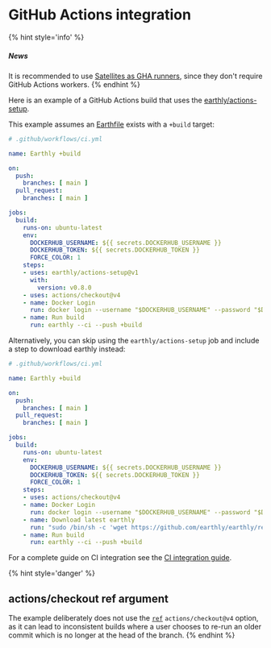 
# GitHub Actions integration

{% hint style='info' %}
##### News
It is recommended to use [Satellites as GHA runners](../cloud/satellites/gha-runners.md), since they don't require GitHub Actions workers.
{% endhint %}

Here is an example of a GitHub Actions build that uses the [earthly/actions-setup](https://github.com/earthly/actions-setup).

This example assumes an [Earthfile](../../earthfile/earthfile.md) exists with a `+build` target:

```yml
# .github/workflows/ci.yml

name: Earthly +build

on:
  push:
    branches: [ main ]
  pull_request:
    branches: [ main ]

jobs:
  build:
    runs-on: ubuntu-latest
    env:
      DOCKERHUB_USERNAME: ${{ secrets.DOCKERHUB_USERNAME }}
      DOCKERHUB_TOKEN: ${{ secrets.DOCKERHUB_TOKEN }}
      FORCE_COLOR: 1
    steps:
    - uses: earthly/actions-setup@v1
      with:
        version: v0.8.0
    - uses: actions/checkout@v4
    - name: Docker Login
      run: docker login --username "$DOCKERHUB_USERNAME" --password "$DOCKERHUB_TOKEN"
    - name: Run build
      run: earthly --ci --push +build
```

Alternatively, you can skip using the `earthly/actions-setup` job and include
a step to download earthly instead:

```yml
# .github/workflows/ci.yml

name: Earthly +build

on:
  push:
    branches: [ main ]
  pull_request:
    branches: [ main ]

jobs:
  build:
    runs-on: ubuntu-latest
    env:
      DOCKERHUB_USERNAME: ${{ secrets.DOCKERHUB_USERNAME }}
      DOCKERHUB_TOKEN: ${{ secrets.DOCKERHUB_TOKEN }}
      FORCE_COLOR: 1
    steps:
    - uses: actions/checkout@v4
    - name: Docker Login
      run: docker login --username "$DOCKERHUB_USERNAME" --password "$DOCKERHUB_TOKEN"
    - name: Download latest earthly
      run: "sudo /bin/sh -c 'wget https://github.com/earthly/earthly/releases/download/v0.8.12/earthly-linux-amd64 -O /usr/local/bin/earthly && chmod +x /usr/local/bin/earthly'"
    - name: Run build
      run: earthly --ci --push +build
```

For a complete guide on CI integration see the [CI integration guide](../overview.md).

{% hint style='danger' %}
## actions/checkout ref argument

The example deliberately does not use the [`ref`](https://github.com/actions/checkout#checkout-a-different-branch) `actions/checkout@v4` option,
as it can lead to inconsistent builds where a user chooses to re-run an older commit which is no longer at the head of the branch.
{% endhint %}
